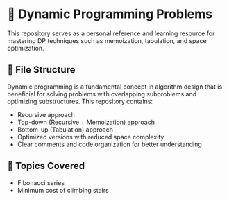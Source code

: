 # 🧠 Dynamic Programming Problems

This repository serves as a personal reference and learning resource for mastering DP techniques such as memoization, tabulation, and space optimization.

## 📁 File Structure

Dynamic programming is a fundamental concept in algorithm design that is beneficial for solving problems with overlapping subproblems and optimizing substructures. This repository contains:

- Recursive approach
- Top-down (Recursive + Memoization) approach
- Bottom-up (Tabulation) approach
- Optimized versions with reduced space complexity
- Clear comments and code organization for better understanding

## 🧩 Topics Covered

- Fibonacci series
- Minimum cost of climbing stairs